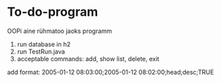 # To-do-program
OOPi aine rühmatoo jaoks programm

1. run database in h2
2. run TestRun.java
3. acceptable commands: add, show list, delete, exit

add format: 2005-01-12 08:03:00;2005-01-12 08:02:00;head;desc;TRUE